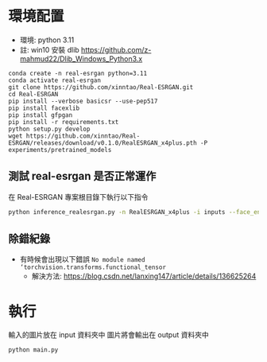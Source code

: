 # 環境配置
* 環境: python 3.11
* 註: win10 安裝 dlib   https://github.com/z-mahmud22/Dlib_Windows_Python3.x

```
conda create -n real-esrgan python=3.11
conda activate real-esrgan
git clone https://github.com/xinntao/Real-ESRGAN.git
cd Real-ESRGAN
pip install --verbose basicsr --use-pep517
pip install facexlib
pip install gfpgan
pip install -r requirements.txt
python setup.py develop
wget https://github.com/xinntao/Real-ESRGAN/releases/download/v0.1.0/RealESRGAN_x4plus.pth -P experiments/pretrained_models
```

## 測試 real-esrgan 是否正常運作
在 Real-ESRGAN 專案根目錄下執行以下指令
```bash
python inference_realesrgan.py -n RealESRGAN_x4plus -i inputs --face_enhance
```

## 除錯紀錄
* 有時候會出現以下錯誤 `No module named ‘torchvision.transforms.functional_tensor`
    * 解決方法: https://blog.csdn.net/lanxing147/article/details/136625264

# 執行
輸入的圖片放在 input 資料夾中
圖片將會輸出在 output 資料夾中
```bash
python main.py
```